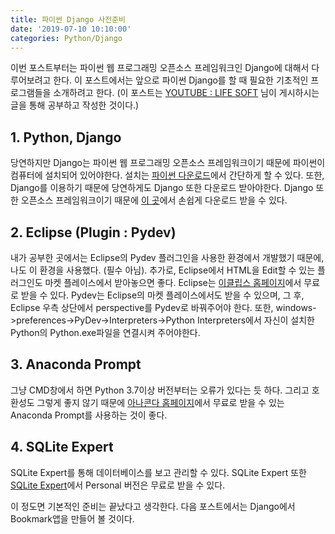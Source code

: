 ```yaml
---
title: 파이썬 Django 사전준비
date: '2019-07-10 10:10:00'
categories: Python/Django
---
```


이번 포스트부터는 파이썬 웹 프로그래밍 오픈소스 프레임워크인 Django에 대해서 다루어보려고 한다. 이 포스트에서는 앞으로 파이썬 Django를 할 때 필요한 기초적인 프로그램들을 소개하려고 한다. (이 포스트는 [YOUTUBE : LIFE SOFT](https://www.youtube.com/channel/UCqRTjWqD-ZWHj0ZoPSKVWBw) 님이 게시하시는 글을 통해 공부하고 작성한 것이다.)

## 1. Python, Django
당연하지만 Django는 파이썬 웹 프로그래밍 오픈소스 프레임워크이기 때문에 파이썬이 컴퓨터에 설치되어 있어야한다. 설치는 [파이썬 다운로드](https://www.python.org/downloads/)에서 간단하게 할 수 있다. 또한, Django를 이용하기 때문에 당연하게도 Django 또한 다운로드 받아야한다. Django 또한 오픈소스 프레임워크이기 때문에 [이 곳](https://www.djangoproject.com/)에서 손쉽게 다운로드 받을 수 있다.

## 2. Eclipse (Plugin : Pydev)

내가 공부한 곳에서는 Eclipse의 Pydev 플러그인을 사용한 환경에서 개발했기 때문에, 나도 이 환경을 사용했다. (필수 아님). 추가로, Eclipse에서 HTML을 Edit할 수 있는 플러그인도 마켓 플레이스에서 받아놓으면 좋다. Eclipse는 [이클립스 홈페이지](https://www.eclipse.org/)에서 무료로 받을 수 있다. Pydev는 Eclipse의 마켓 플레이스에서도 받을 수 있으며, 그 후, Eclipse 우측 상단에서 perspective를 Pydev로 바꿔주어야 한다. 또한, windows->preferences->PyDev->Interpreters->Python Interpreters에서 자신이 설치한 Python의 Python.exe파일을 연결시켜 주어야한다.

## 3. Anaconda Prompt
그냥 CMD창에서 하면 Python 3.7이상 버전부터는 오류가 있다는 듯 하다. 그리고 호환성도 그렇게 좋지 않기 때문에 [아나콘다 홈페이지](https://www.anaconda.com/distribution/)에서 무료로 받을 수 있는 Anaconda Prompt를 사용하는 것이 좋다.

## 4. SQLite Expert
SQLite Expert를 통해 데이터베이스를 보고 관리할 수 있다. SQLite Expert 또한 [SQLite Expert](http://www.sqliteexpert.com/)에서 Personal 버전은 무료로 받을 수 있다.

이 정도면 기본적인 준비는 끝났다고 생각한다. 다음 포스트에서는 Django에서 Bookmark앱을 만들어 볼 것이다.
